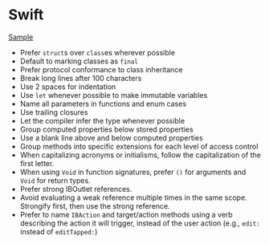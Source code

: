 Swift
=====

[Sample](sample.swift)

* Prefer `struct`s over `class`es wherever possible
* Default to marking classes as `final`
* Prefer protocol conformance to class inheritance
* Break long lines after 100 characters
* Use 2 spaces for indentation
* Use `let` whenever possible to make immutable variables
* Name all parameters in functions and enum cases
* Use trailing closures
* Let the compiler infer the type whenever possible
* Group computed properties below stored properties
* Use a blank line above and below computed properties
* Group methods into specific extensions for each level of access control
* When capitalizing acronyms or initialisms, follow the capitalization of the
  first letter.
* When using `Void` in function signatures, prefer `()` for arguments and
  `Void` for return types.
* Prefer strong IBOutlet references.
* Avoid evaluating a weak reference multiple times in the same scope.
  Strongify first, then use the strong reference.
* Prefer to name `IBAction` and target/action methods using a verb describing
  the action it will trigger, instead of the user action
  (e.g., `edit:` instead of `editTapped:`)
